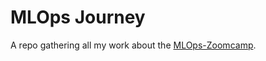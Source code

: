 # MLOps Journey
A repo gathering all my work about the [MLOps-Zoomcamp](https://github.com/DataTalksClub/mlops-zoomcamp).
